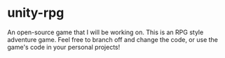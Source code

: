 # unity-rpg
An open-source game that I will be working on. This is an RPG style adventure game. Feel free to branch off and change the code, or use the game's code in your personal projects!
